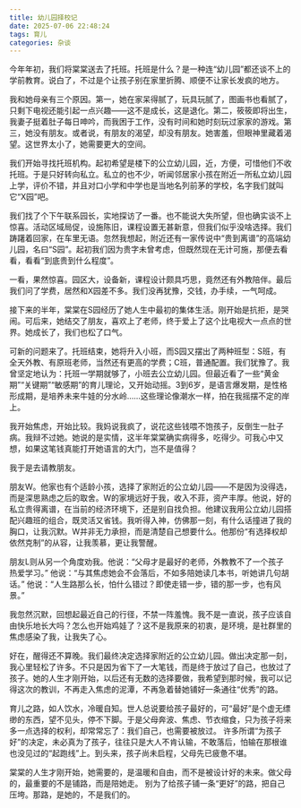 ```yaml
---
title: 幼儿园择校记
date: 2025-07-06 22:48:24
tags: 育儿
categories: 杂谈
---
```


今年年初，我们将棠棠送去了托班。托班是什么？是一种连“幼儿园”都还谈不上的学前教育。说白了，不过是个让孩子别在家里折腾、顺便不让家长发疯的地方。

我和她母亲有三个原因。第一，她在家呆得腻了，玩具玩腻了，图画书也看腻了，只剩下电视还能引起一点兴趣——这不是成长，这是退化。第二，筱筱即将出生，我妻子挺着肚子每日呻吟，而我困于工作，没有时间和她时刻玩过家家的游戏。第三，她没有朋友。或者说，有朋友的渴望，却没有朋友。她害羞，但眼神里藏着渴望。这世界太小了，她需要更大的空间。

我们开始寻找托班机构。起初希望是楼下的公立幼儿园，近，方便，可惜他们不收托班。于是只好转向私立。私立的也不少，听闻邻居家小孩在附近一所私立幼儿园上学，评价不错，并且对口小学和中学也是当地名列前茅的学校，名字我们就叫它“X园”吧。

我们找了个下午联系园长，实地探访了一番。也不能说大失所望，但也确实谈不上惊喜。活动区域局促，设施陈旧，课程设置无甚新意，但我们似乎没啥选择。我们踌躇着回家，在车里无语。忽然我想起，附近还有一家传说中“贵到离谱”的高端幼儿园，名曰“S园”。起初我们因为贵字未曾考虑，但既然现在无计可施，那便去看看，看看“到底贵到什么程度”。

一看，果然惊喜。园区大，设备新，课程设计颇具巧思，竟然还有外教陪伴。最后我们问了学费，居然和X园差不多。我们没再犹豫，交钱，办手续，一气呵成。

接下来的半年，棠棠在S园经历了她人生中最初的集体生活。刚开始是抗拒，是哭闹。可后来，她结交了朋友，喜欢上了老师，终于爱上了这个比电视大一点点的世界。她成长了，我们也松了口气。

可新的问题来了。托班结束，她将升入小班，而S园又摆出了两种班型：S班，有全天外教、有原班老师，当然还有更高的学费；C班，普通配置。我们犹豫了。我曾坚定地认为：托班一学期就够了，小班去公立幼儿园。但最近看了一些“黄金期”“关键期”“敏感期”的育儿理论，又开始动摇。3到6岁，是语言爆发期，是性格形成期，是培养未来牛娃的分水岭……这些理论像潮水一样，拍在我摇摆不定的岸上。

我开始焦虑，开始比较。我妈说我疯了，说花这些钱喂不饱孩子，反倒生一肚子病。我辩不过她。她说的是实情，这半年棠棠确实病得多，吃得少。可我心中又想，如果这笔钱真能打开她语言的大门，岂不是值得？

我于是去请教朋友。

朋友W。他家也有个适龄小孩，选择了家附近的公立幼儿园——不是因为没得选，而是深思熟虑之后的取舍。W的家境远好于我，收入不菲，资产丰厚。他说，好的私立贵得离谱，在当前的经济环境下，还是别自找负担。他建议我用公立幼儿园搭配兴趣班的组合，既灵活又省钱。我听得入神，仿佛那一刻，有什么话撞进了我的胸口，让我沉默。W并非无力承担，而是清楚自己想要什么。他那份“有选择权却依然克制”的从容，让我羡慕，更让我警醒。

朋友L则从另一个角度劝我。他说：“父母才是最好的老师，外教教不了一个孩子热爱学习。” 他说：“与其焦虑她会不会落后，不如多陪她读几本书，听她讲几句胡话。” 他说：“人生路那么长，怕什么错过？即使走错一步，错的那一步，也有风景。”

我忽然沉默，回想起最近自己的行径，不禁一阵羞愧。我不是一直说，孩子应该自由快乐地长大吗？怎么也开始鸡娃了？这不是我原来的初衷，是环境，是社群里的焦虑感染了我，让我失了心。

好在，醒得还不算晚。我们最终决定选择家附近的公立幼儿园。做出决定那一刻，我心里轻松了许多。不只是因为省下了一大笔钱，而是终于放过了自己，也放过了孩子。她的人生才刚开始，以后还有无数的选择要做，我希望到那时候，我可以记得这次的教训，不再走入焦虑的泥潭，不再急着替她铺好一条通往“优秀”的路。

育儿之路，如人饮水，冷暖自知。世人总说要给孩子最好的，可“最好”是个虚无缥缈的东西，望不见头，停不下脚。于是父母奔波、焦虑、节衣缩食，只为孩子将来多一点选择的权利，却常常忘了：我们自己，也需要被放过。 许多所谓“为孩子好”的决定，未必真为了孩子，往往只是大人不肯认输，不敢落后，怕输在那根谁也没见过的“起跑线”上。到头来，孩子尚未启程，父母先已疲惫不堪。

棠棠的人生才刚开始，她需要的，是温暖和自由，而不是被设计好的未来。做父母的，最重要的不是铺路，而是陪她走。 别为了给孩子铺一条“更好”的路，把自己压垮。那路，是她的，不是我们的。
